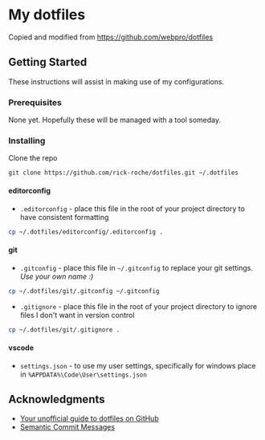 # My dotfiles

Copied and modified from https://github.com/webpro/dotfiles

## Getting Started

These instructions will assist in making use of my configurations.

### Prerequisites

None yet. Hopefully these will be managed with a tool someday.

### Installing

Clone the repo

```
git clone https://github.com/rick-roche/dotfiles.git ~/.dotfiles
```

#### editorconfig
* `.editorconfig` - place this file in the root of your project directory to have consistent formatting

```sh
cp ~/.dotfiles/editorconfig/.editorconfig .
```

#### git
* `.gitconfig` - place this file in `~/.gitconfig` to replace your git settings. *Use your own name :)*

```sh
cp ~/.dotfiles/git/.gitconfig ~/.gitconfig
```

* `.gitignore` - place this file in the root of your project directory to ignore files I don't want in version control

```sh
cp ~/.dotfiles/git/.gitignore .
```

#### vscode
* `settings.json` - to use my user settings, specifically for windows place in `%APPDATA%\Code\User\settings.json`

## Acknowledgments

* [Your unofficial guide to dotfiles on GitHub](https://dotfiles.github.io)
* [Semantic Commit Messages](https://seesparkbox.com/foundry/semantic_commit_messages)